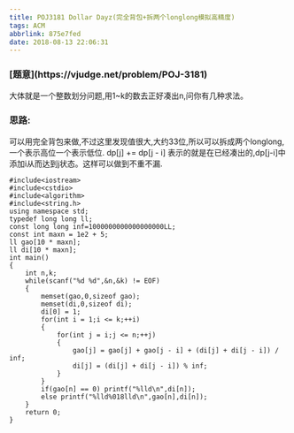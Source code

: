 ```yaml
---
title: POJ3181 Dollar Dayz(完全背包+拆两个longlong模拟高精度)
tags: ACM
abbrlink: 875e7fed
date: 2018-08-13 22:06:31
---
```

<h3>[题意](https://vjudge.net/problem/POJ-3181)</h3>

大体就是一个整数划分问题,用1~k的数去正好凑出n,问你有几种求法。
<!--more-->

<h3>思路:</h3>
可以用完全背包来做,不过这里发现值很大,大约33位,所以可以拆成两个longlong,一个表示高位一个表示低位.
dp[j] += dp[j - i]
表示的就是在已经凑出的,dp[j-i]中添加i从而达到j状态。这样可以做到不重不漏.

```
#include<iostream>
#include<cstdio>
#include<algorithm>
#include<string.h>
using namespace std;
typedef long long ll;
const long long inf=1000000000000000000LL;
const int maxn = 1e2 + 5;
ll gao[10 * maxn];
ll di[10 * maxn];
int main()
{
    int n,k;
    while(scanf("%d %d",&n,&k) != EOF)
    {
        memset(gao,0,sizeof gao);
        memset(di,0,sizeof di);
        di[0] = 1;
        for(int i = 1;i <= k;++i)
        {
            for(int j = i;j <= n;++j)
            {
                gao[j] = gao[j] + gao[j - i] + (di[j] + di[j - i]) / inf;
                di[j] = (di[j] + di[j - i]) % inf;
            }
        }
        if(gao[n] == 0) printf("%lld\n",di[n]);
        else printf("%lld%018lld\n",gao[n],di[n]);
    }
    return 0;
}
```
